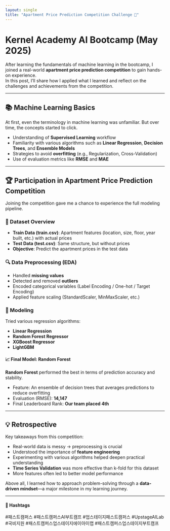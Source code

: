 ```yaml
---
layout: single
title: "Apartment Price Prediction Competition Challenge 🏡"
---
```


# Kernel Academy AI Bootcamp (May 2025)

After learning the fundamentals of machine learning in the bootcamp, I joined a real-world **apartment price prediction competition** to gain hands-on experience.  
In this post, I’ll share how I applied what I learned and reflect on the challenges and achievements from the competition.

---

## 📚 Machine Learning Basics

At first, even the terminology in machine learning was unfamiliar. But over time, the concepts started to click.

- Understanding of **Supervised Learning** workflow
- Familiarity with various algorithms such as **Linear Regression**, **Decision Trees**, and **Ensemble Models**
- Strategies to avoid **overfitting** (e.g., Regularization, Cross-Validation)
- Use of evaluation metrics like **RMSE** and **MAE**

---

## 🏆 Participation in Apartment Price Prediction Competition

Joining the competition gave me a chance to experience the full modeling pipeline.

### 📁 Dataset Overview

- **Train Data (train.csv)**: Apartment features (location, size, floor, year built, etc.) with actual prices
- **Test Data (test.csv)**: Same structure, but without prices
- **Objective**: Predict the apartment prices in the test data

### 🔍 Data Preprocessing (EDA)

- Handled **missing values**
- Detected and removed **outliers**
- Encoded categorical variables (Label Encoding / One-hot / Target Encoding)
- Applied feature scaling (StandardScaler, MinMaxScaler, etc.)

### 🧠 Modeling

Tried various regression algorithms:

- **Linear Regression**
- **Random Forest Regressor**
- **XGBoost Regressor**
- **LightGBM**

#### 📈 Final Model: Random Forest

**Random Forest** performed the best in terms of prediction accuracy and stability.

- Feature: An ensemble of decision trees that averages predictions to reduce overfitting
- Evaluation (RMSE): **14,147**
- Final Leaderboard Rank: **Our team placed 4th**

---

## 💡 Retrospective

Key takeaways from this competition:

- Real-world data is messy → preprocessing is crucial
- Understood the importance of **feature engineering**
- Experimenting with various algorithms helped deepen practical understanding
- **Time Series Validation** was more effective than k-fold for this dataset
- More features often led to better model performance

Above all, I learned how to approach problem-solving through a **data-driven mindset**—a major milestone in my learning journey.


---

#### 🔖 Hashtags  
#패스트캠퍼스 #패스트캠퍼스AI부트캠프 #업스테이지패스트캠퍼스 #UpstageAILab #국비지원 #패스트캠퍼스업스테이지에이아이랩 #패스트캠퍼스업스테이지부트캠프
